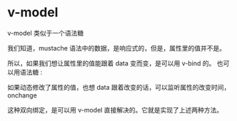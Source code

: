 # v-model

v-model 类似于一个语法糖         

我们知道，mustache 语法中的数据，是响应式的，但是，属性里的值并不是。        

所以，如果我们想让属性里的值能跟着 data 变而变，是可以用 v-bind 的。 也可以用语法糖 :        

如果动态修改了属性的值，也想 data 跟着改变的话，可以监听属性的改变时间，onchange          

这种双向绑定，是可以用 v-model 直接解决的。它就是实现了上述两种方法。